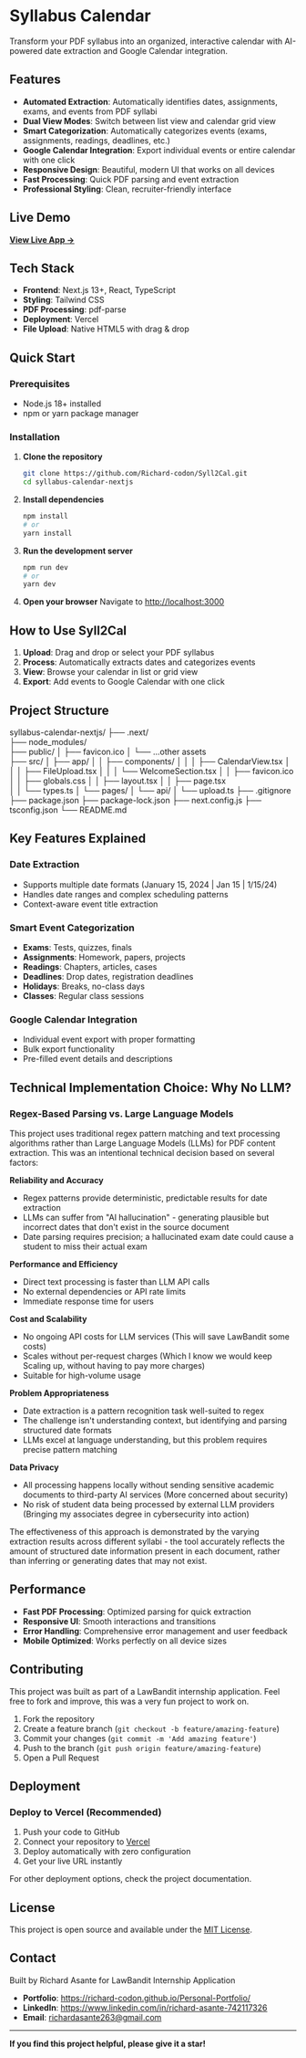 # Syllabus Calendar

Transform your PDF syllabus into an organized, interactive calendar with AI-powered date extraction and Google Calendar integration.

## Features

- **Automated Extraction**: Automatically identifies dates, assignments, exams, and events from PDF syllabi
- **Dual View Modes**: Switch between list view and calendar grid view
- **Smart Categorization**: Automatically categorizes events (exams, assignments, readings, deadlines, etc.)
- **Google Calendar Integration**: Export individual events or entire calendar with one click
- **Responsive Design**: Beautiful, modern UI that works on all devices
- **Fast Processing**: Quick PDF parsing and event extraction
- **Professional Styling**: Clean, recruiter-friendly interface

## Live Demo

**[View Live App →](https://syll2-cal.vercel.app/)**

## Tech Stack

- **Frontend**: Next.js 13+, React, TypeScript
- **Styling**: Tailwind CSS
- **PDF Processing**: pdf-parse
- **Deployment**: Vercel
- **File Upload**: Native HTML5 with drag & drop

## Quick Start

### Prerequisites

- Node.js 18+ installed
- npm or yarn package manager

### Installation

1. **Clone the repository**

   ```bash
   git clone https://github.com/Richard-codon/Syll2Cal.git
   cd syllabus-calendar-nextjs
   ```

2. **Install dependencies**

   ```bash
   npm install
   # or
   yarn install
   ```

3. **Run the development server**

   ```bash
   npm run dev
   # or
   yarn dev
   ```

4. **Open your browser**
   Navigate to [http://localhost:3000](http://localhost:3000)

## How to Use Syll2Cal

1. **Upload**: Drag and drop or select your PDF syllabus
2. **Process**: Automatically extracts dates and categorizes events
3. **View**: Browse your calendar in list or grid view
4. **Export**: Add events to Google Calendar with one click

## Project Structure

syllabus-calendar-nextjs/
├── .next/  
├── node_modules/  
├── public/
│ ├── favicon.ico
│ └── ...other assets  
├── src/
│ ├── app/
│ │ ├── components/
│ │ │ ├── CalendarView.tsx
│ │ │ ├── FileUpload.tsx
│ │ │ └── WelcomeSection.tsx
│ │ ├── favicon.ico
│ │ ├── globals.css
│ │ ├── layout.tsx
│ │ ├── page.tsx  
│ │ └── types.ts
│ └── pages/
│ └── api/
│ └── upload.ts
├── .gitignore
├── package.json
├── package-lock.json
├── next.config.js
├── tsconfig.json
└── README.md

## Key Features Explained

### Date Extraction

- Supports multiple date formats (January 15, 2024 | Jan 15 | 1/15/24)
- Handles date ranges and complex scheduling patterns
- Context-aware event title extraction

### Smart Event Categorization

- **Exams**: Tests, quizzes, finals
- **Assignments**: Homework, papers, projects
- **Readings**: Chapters, articles, cases
- **Deadlines**: Drop dates, registration deadlines
- **Holidays**: Breaks, no-class days
- **Classes**: Regular class sessions

### Google Calendar Integration

- Individual event export with proper formatting
- Bulk export functionality
- Pre-filled event details and descriptions

## Technical Implementation Choice: Why No LLM?

### Regex-Based Parsing vs. Large Language Models

This project uses traditional regex pattern matching and text processing algorithms rather than Large Language Models (LLMs) for PDF content extraction. This was an intentional technical decision based on several factors:

**Reliability and Accuracy**

- Regex patterns provide deterministic, predictable results for date extraction
- LLMs can suffer from "AI hallucination" - generating plausible but incorrect dates that don't exist in the source document
- Date parsing requires precision; a hallucinated exam date could cause a student to miss their actual exam

**Performance and Efficiency**

- Direct text processing is faster than LLM API calls
- No external dependencies or API rate limits
- Immediate response time for users

**Cost and Scalability**

- No ongoing API costs for LLM services (This will save LawBandit some costs)
- Scales without per-request charges (Which I know we would keep Scaling up, without having to pay more charges)
- Suitable for high-volume usage

**Problem Appropriateness**

- Date extraction is a pattern recognition task well-suited to regex
- The challenge isn't understanding context, but identifying and parsing structured date formats
- LLMs excel at language understanding, but this problem requires precise pattern matching

**Data Privacy**

- All processing happens locally without sending sensitive academic documents to third-party AI services (More concerned about security)
- No risk of student data being processed by external LLM providers (Bringing my associates degree in cybersecurity into action)

The effectiveness of this approach is demonstrated by the varying extraction results across different syllabi - the tool accurately reflects the amount of structured date information present in each document, rather than inferring or generating dates that may not exist.

## Performance

- **Fast PDF Processing**: Optimized parsing for quick extraction
- **Responsive UI**: Smooth interactions and transitions
- **Error Handling**: Comprehensive error management and user feedback
- **Mobile Optimized**: Works perfectly on all device sizes

## Contributing

This project was built as part of a LawBandit internship application. Feel free to fork and improve, this was a very fun project to work on.

1. Fork the repository
2. Create a feature branch (`git checkout -b feature/amazing-feature`)
3. Commit your changes (`git commit -m 'Add amazing feature'`)
4. Push to the branch (`git push origin feature/amazing-feature`)
5. Open a Pull Request

## Deployment

### Deploy to Vercel (Recommended)

1. Push your code to GitHub
2. Connect your repository to [Vercel](https://vercel.com)
3. Deploy automatically with zero configuration
4. Get your live URL instantly

For other deployment options, check the project documentation.

## License

This project is open source and available under the [MIT License](LICENSE).

## Contact

Built by Richard Asante for LawBandit Internship Application

- **Portfolio**: https://richard-codon.github.io/Personal-Portfolio/
- **LinkedIn**: https://www.linkedin.com/in/richard-asante-742117326
- **Email**: richardasante263@gmail.com

---

**If you find this project helpful, please give it a star!**
